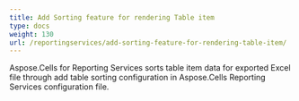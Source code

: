 ```yaml
---
title: Add Sorting feature for rendering Table item
type: docs
weight: 130
url: /reportingservices/add-sorting-feature-for-rendering-table-item/
---
```


Aspose.Cells for Reporting Services sorts table item data for exported Excel file through add table sorting configuration in Aspose.Cells Reporting Services configuration file.
